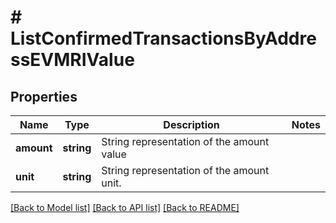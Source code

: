 # # ListConfirmedTransactionsByAddressEVMRIValue

## Properties

Name | Type | Description | Notes
------------ | ------------- | ------------- | -------------
**amount** | **string** | String representation of the amount value |
**unit** | **string** | String representation of the amount unit. |

[[Back to Model list]](../../README.md#models) [[Back to API list]](../../README.md#endpoints) [[Back to README]](../../README.md)
